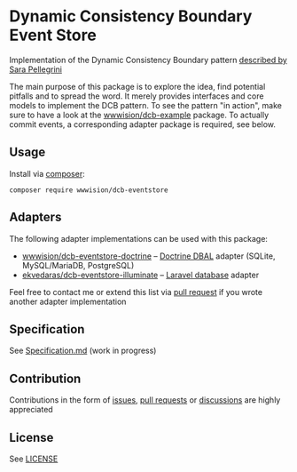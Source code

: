 # Dynamic Consistency Boundary Event Store

Implementation of the Dynamic Consistency Boundary pattern [described by Sara Pellegrini](https://sara.event-thinking.io/2023/04/kill-aggregate-chapter-1-I-am-here-to-kill-the-aggregate.html)

The main purpose of this package is to explore the idea, find potential pitfalls and to spread the word.
It merely provides interfaces and core models to implement the DCB pattern.
To see the pattern "in action", make sure to have a look at the [wwwision/dcb-example](https://github.com/bwaidelich/dcb-example) package.
To actually commit events, a corresponding adapter package is required, see below.

## Usage

Install via [composer](https://getcomposer.org):

```shell
composer require wwwision/dcb-eventstore
```

## Adapters

The following adapter implementations can be used with this package:

- [wwwision/dcb-eventstore-doctrine](https://github.com/bwaidelich/dcb-eventstore-doctrine) – [Doctrine DBAL](https://www.doctrine-project.org/projects/dbal.html) adapter (SQLite, MySQL/MariaDB, PostgreSQL)
- [ekvedaras/dcb-eventstore-illuminate](https://github.com/ekvedaras/dcb-eventstore-illuminate) – [Laravel database](https://laravel.com/docs/12.x/database) adapter

Feel free to contact me or extend this list via [pull request](https://github.com/bwaidelich/dcb-eventstore/pulls) if you wrote another adapter implementation

## Specification

See [Specification.md](Specification.md) (work in progress)

## Contribution

Contributions in the form of [issues](https://github.com/bwaidelich/dcb-eventstore/issues), [pull requests](https://github.com/bwaidelich/dcb-eventstore/pulls) or [discussions](https://github.com/bwaidelich/dcb-eventstore/discussions) are highly appreciated

## License

See [LICENSE](./LICENSE)
